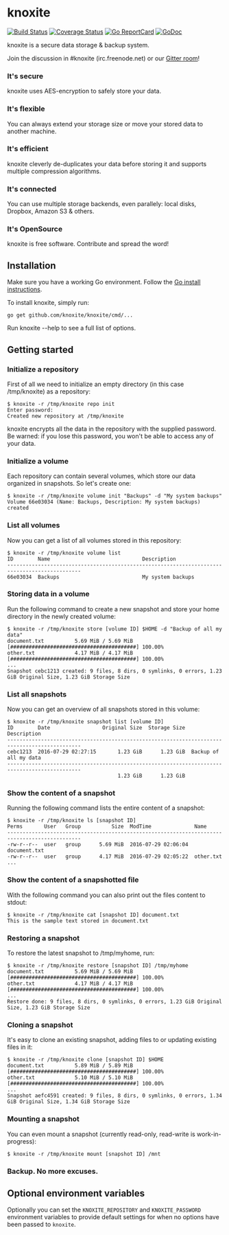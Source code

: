 knoxite
=======

[![Build Status](https://github.com/knoxite/knoxite/workflows/build/badge.svg)](https://github.com/knoxite/knoxite/actions)
[![Coverage Status](https://coveralls.io/repos/github/knoxite/knoxite/badge.svg?branch=master)](https://coveralls.io/github/knoxite/knoxite?branch=master)
[![Go ReportCard](http://goreportcard.com/badge/knoxite/knoxite)](http://goreportcard.com/report/knoxite/knoxite)
[![GoDoc](https://godoc.org/github.com/golang/gddo?status.svg)](https://pkg.go.dev/github.com/knoxite/knoxite?tab=doc)

knoxite is a secure data storage & backup system.

Join the discussion in #knoxite (irc.freenode.net) or our [Gitter room](https://gitter.im/knoxite/chat)!

### It's secure
knoxite uses AES-encryption to safely store your data.
### It's flexible
You can always extend your storage size or move your stored data to another machine.
### It's efficient
knoxite cleverly de-duplicates your data before storing it and supports multiple compression algorithms.
### It's connected
You can use multiple storage backends, even parallely: local disks, Dropbox, Amazon S3 & others.
### It's OpenSource
knoxite is free software. Contribute and spread the word!

## Installation

Make sure you have a working Go environment. Follow the [Go install instructions](http://golang.org/doc/install.html).

To install knoxite, simply run:

    go get github.com/knoxite/knoxite/cmd/...

Run knoxite --help to see a full list of options.

## Getting started

### Initialize a repository
First of all we need to initialize an empty directory (in this case /tmp/knoxite) as a repository:

```
$ knoxite -r /tmp/knoxite repo init
Enter password:
Created new repository at /tmp/knoxite
```

knoxite encrypts all the data in the repository with the supplied password. Be
warned: if you lose this password, you won't be able to access any of your data.

### Initialize a volume
Each repository can contain several volumes, which store our data organized in snapshots. So let's create one:

```
$ knoxite -r /tmp/knoxite volume init "Backups" -d "My system backups"
Volume 66e03034 (Name: Backups, Description: My system backups) created
```

### List all volumes
Now you can get a list of all volumes stored in this repository:

```
$ knoxite -r /tmp/knoxite volume list
ID        Name                              Description
----------------------------------------------------------------------------------------------
66e03034  Backups                           My system backups
```

### Storing data in a volume
Run the following command to create a new snapshot and store your home directory in the newly created volume:

```
$ knoxite -r /tmp/knoxite store [volume ID] $HOME -d "Backup of all my data"
document.txt          5.69 MiB / 5.69 MiB [#########################################] 100.00%
other.txt             4.17 MiB / 4.17 MiB [#########################################] 100.00%
...
Snapshot cebc1213 created: 9 files, 8 dirs, 0 symlinks, 0 errors, 1.23 GiB Original Size, 1.23 GiB Storage Size
```

### List all snapshots
Now you can get an overview of all snapshots stored in this volume:

```
$ knoxite -r /tmp/knoxite snapshot list [volume ID]
ID        Date                 Original Size  Storage Size  Description
----------------------------------------------------------------------------------------------
cebc1213  2016-07-29 02:27:15       1.23 GiB      1.23 GiB  Backup of all my data
----------------------------------------------------------------------------------------------
                                    1.23 GiB      1.23 GiB
```

### Show the content of a snapshot
Running the following command lists the entire content of a snapshot:

```
$ knoxite -r /tmp/knoxite ls [snapshot ID]
Perms       User   Group          Size  ModTime              Name
----------------------------------------------------------------------------------------------
-rw-r--r--  user   group      5.69 MiB  2016-07-29 02:06:04  document.txt
-rw-r--r--  user   group      4.17 MiB  2016-07-29 02:05:22  other.txt
...
```

### Show the content of a snapshotted file
With the following command you can also print out the files content to stdout:
```
$ knoxite -r /tmp/knoxite cat [snapshot ID] document.txt
This is the sample text stored in document.txt
```

### Restoring a snapshot
To restore the latest snapshot to /tmp/myhome, run:

```
$ knoxite -r /tmp/knoxite restore [snapshot ID] /tmp/myhome
document.txt          5.69 MiB / 5.69 MiB [#########################################] 100.00%
other.txt             4.17 MiB / 4.17 MiB [#########################################] 100.00%
...
Restore done: 9 files, 8 dirs, 0 symlinks, 0 errors, 1.23 GiB Original Size, 1.23 GiB Storage Size
```

### Cloning a snapshot
It's easy to clone an existing snapshot, adding files to or updating existing files in it:

```
$ knoxite -r /tmp/knoxite clone [snapshot ID] $HOME
document.txt          5.89 MiB / 5.89 MiB [#########################################] 100.00%
other.txt             5.10 MiB / 5.10 MiB [#########################################] 100.00%
...
Snapshot aefc4591 created: 9 files, 8 dirs, 0 symlinks, 0 errors, 1.34 GiB Original Size, 1.34 GiB Storage Size
```

### Mounting a snapshot
You can even mount a snapshot (currently read-only, read-write is work-in-progress):

```
$ knoxite -r /tmp/knoxite mount [snapshot ID] /mnt
```

### Backup. No more excuses.

## Optional environment variables
Optionally you can set the `KNOXITE_REPOSITORY` and `KNOXITE_PASSWORD` environment
variables to provide default settings for when no options have been passed to `knoxite`.
